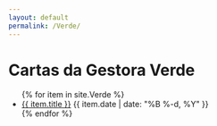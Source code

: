 ```yaml
---
layout: default
permalink: /Verde/
---
```


<h1>Cartas da Gestora Verde</h1>
<ul>
{% for item in site.Verde %}
  <li>
    <a href="{{ site.baseurl }}{{ item.url }}">{{ item.title }}</a>
    <span>{{ item.date | date: "%B %-d, %Y" }}</span>
  </li>
{% endfor %}
</ul>



